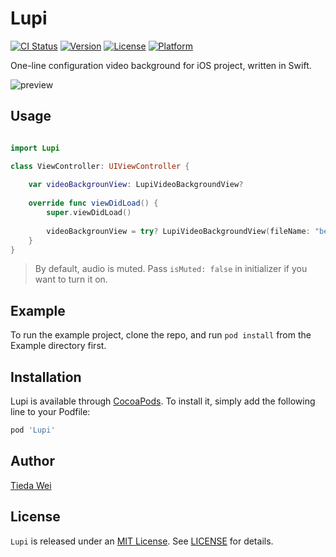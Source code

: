 # Lupi

[![CI Status](https://img.shields.io/travis/weitieda/Lupi.svg?style=flat)](https://travis-ci.org/weitieda/Lupi)
[![Version](https://img.shields.io/cocoapods/v/Lupi.svg?style=flat)](https://cocoapods.org/pods/Lupi)
[![License](https://img.shields.io/cocoapods/l/Lupi.svg?style=flat)](https://cocoapods.org/pods/Lupi)
[![Platform](https://img.shields.io/cocoapods/p/Lupi.svg?style=flat)](https://cocoapods.org/pods/Lupi)

One-line configuration video background for iOS project, written in Swift.

![preview](demo.gif)

## Usage
```swift

import Lupi

class ViewController: UIViewController {
    
    var videoBackgrounView: LupiVideoBackgroundView?
    
    override func viewDidLoad() {
        super.viewDidLoad()
        
        videoBackgrounView = try? LupiVideoBackgroundView(fileName: "beach", in: view)
    }
}
```
> By default, audio is muted. Pass `isMuted: false` in initializer if you want to turn it on.


## Example

To run the example project, clone the repo, and run `pod install` from the Example directory first.

## Installation

Lupi is available through [CocoaPods](https://cocoapods.org). To install
it, simply add the following line to your Podfile:

```ruby
pod 'Lupi'
```

## Author

[Tieda Wei](https://tiedawei.com)

## License

`Lupi` is released under an [MIT License](https://opensource.org/licenses/MIT). See [LICENSE](LICENSE) for details.
